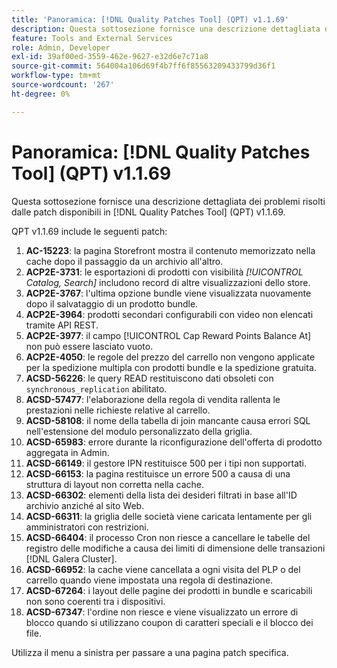 ```yaml
---
title: 'Panoramica: [!DNL Quality Patches Tool] (QPT) v1.1.69'
description: Questa sottosezione fornisce una descrizione dettagliata dei problemi risolti dalle patch disponibili in  [!DNL Quality Patches Tool] (QPT) v1.1.69.
feature: Tools and External Services
role: Admin, Developer
exl-id: 39af00ed-3559-462e-9627-e32d6e7c71a8
source-git-commit: 564004a106d69f4b7ff6f85563209433799d36f1
workflow-type: tm+mt
source-wordcount: '267'
ht-degree: 0%

---
```


# Panoramica: [!DNL Quality Patches Tool] (QPT) v1.1.69

Questa sottosezione fornisce una descrizione dettagliata dei problemi risolti dalle patch disponibili in [!DNL Quality Patches Tool] (QPT) v1.1.69.

QPT v1.1.69 include le seguenti patch:
1. **AC-15223**: la pagina Storefront mostra il contenuto memorizzato nella cache dopo il passaggio da un archivio all&#39;altro.
1. **ACP2E-3731**: le esportazioni di prodotti con visibilità *[!UICONTROL Catalog, Search]* includono record di altre visualizzazioni dello store.
1. **ACP2E-3767**: l&#39;ultima opzione bundle viene visualizzata nuovamente dopo il salvataggio di un prodotto bundle.
1. **ACP2E-3964**: prodotti secondari configurabili con video non elencati tramite API REST.
1. **ACP2E-3977**: il campo [!UICONTROL Cap Reward Points Balance At] non può essere lasciato vuoto.
1. **ACP2E-4050**: le regole del prezzo del carrello non vengono applicate per la spedizione multipla con prodotti bundle e la spedizione gratuita.
1. **ACSD-56226**: le query READ restituiscono dati obsoleti con `synchronous_replication` abilitato.
1. **ACSD-57477**: l&#39;elaborazione della regola di vendita rallenta le prestazioni nelle richieste relative al carrello.
1. **ACSD-58108**: il nome della tabella di join mancante causa errori SQL nell&#39;estensione del modulo personalizzato della griglia.
1. **ACSD-65983**: errore durante la riconfigurazione dell&#39;offerta di prodotto aggregata in Admin.
1. **ACSD-66149**: il gestore IPN restituisce 500 per i tipi non supportati.
1. **ACSD-66153**: la pagina restituisce un errore 500 a causa di una struttura di layout non corretta nella cache.
1. **ACSD-66302**: elementi della lista dei desideri filtrati in base all&#39;ID archivio anziché al sito Web.
1. **ACSD-66311**: la griglia delle società viene caricata lentamente per gli amministratori con restrizioni.
1. **ACSD-66404**: il processo Cron non riesce a cancellare le tabelle del registro delle modifiche a causa dei limiti di dimensione delle transazioni [!DNL Galera Cluster].
1. **ACSD-66952**: la cache viene cancellata a ogni visita del PLP o del carrello quando viene impostata una regola di destinazione.
1. **ACSD-67264**: i layout delle pagine dei prodotti in bundle e scaricabili non sono coerenti tra i dispositivi.
1. **ACSD-67347**: l&#39;ordine non riesce e viene visualizzato un errore di blocco quando si utilizzano coupon di caratteri speciali e il blocco dei file.

Utilizza il menu a sinistra per passare a una pagina patch specifica.
